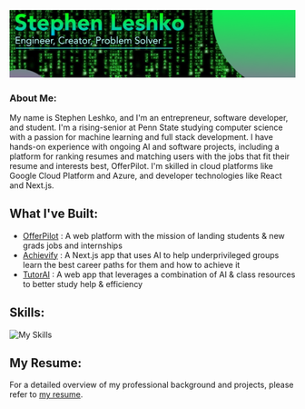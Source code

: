 
![](https://github.com/StephenLeshko/StephenLeshko/blob/main/GitHubBanner.png)
### About Me:
My name is Stephen Leshko, and I'm an entrepreneur, software developer, and student. I'm a rising-senior at Penn State studying computer science with a passion for machine learning and full stack development. I have hands-on experience with ongoing AI and software projects, including a platform for ranking resumes and matching users with the jobs that fit their resume and interests best, OfferPilot. I'm skilled in cloud platforms like Google Cloud Platform and Azure, and developer technologies like React and Next.js.

## What I've Built:
* [OfferPilot](https://offerpilot.ai/) : A web platform with the mission of landing students & new grads jobs and internships
* [Achievify](https://www.achievify.org/) : A Next.js app that uses AI to help underprivileged groups learn the best career paths for them and how to achieve it
* [TutorAI](https://tutorai-v1.vercel.app/) : A web app that leverages a combination of AI & class resources to better study help & efficiency

## Skills:
![My Skills](https://skillicons.dev/icons?i=js,py,react,nodejs,gcp,azure,tensorflow,java,firebase,flutter,css,c,mysql,github,discord)

## My Resume:
For a detailed overview of my professional background and projects, please refer to [my resume](https://github.com/StephenLeshko/StephenLeshko/blob/main/StephenLeshkoResume.pdf).
